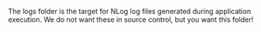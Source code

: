 ﻿The logs folder is the target for NLog log files generated during application execution. We do not want these in source control, but you want this folder!
